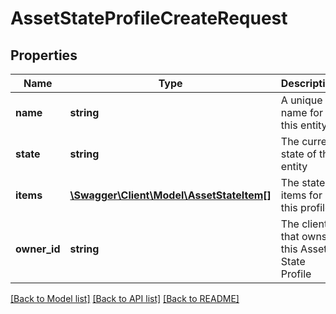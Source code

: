 # AssetStateProfileCreateRequest

## Properties
Name | Type | Description | Notes
------------ | ------------- | ------------- | -------------
**name** | **string** | A unique name for this entity | [optional] 
**state** | **string** | The current state of this entity | [optional] 
**items** | [**\Swagger\Client\Model\AssetStateItem[]**](AssetStateItem.md) | The state items for this profile | [optional] 
**owner_id** | **string** | The client that owns this Asset State Profile | 

[[Back to Model list]](../README.md#documentation-for-models) [[Back to API list]](../README.md#documentation-for-api-endpoints) [[Back to README]](../README.md)


